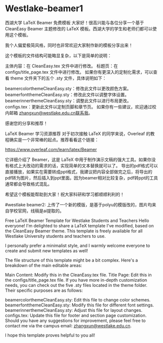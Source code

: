 # Westlake-beamer1
西湖大学 LaTeX Beamer 免费模板
大家好！很高兴能与各位分享一个基于 CleanEasy Beamer 主题修改的 LaTeX 模板。西湖大学的学生和老师们都可以使用这个模板。

我个人偏爱极简风格，同时也非常欢迎大家制作新的模板分享出来！

这个模板的文件结构可能略显复杂，以下是简单的说明：

主体内容：在 CleanEasy.tex 文件中进行修改。
标题页：在 configs/title_page.tex 文件中进行修改。
如果你有更深入的定制化需求，可以查看 theme 文件夹下的五个 .sty 文件，具体说明如下：

beamercolorthemeCleanEasy.sty：修改此文件以更改颜色方案。
beamerfontthemeCleanEasy.sty：修改此文件以调整字体设置。
beamerinnerthemeCleanEasy.sty：调整此文件以进行布局更改。
configs.tex：更新此文件以定制页脚和章节页。
如果你有一些建议，欢迎通过校内邮箱 zhangxun@westlake.edu.cn联系我。

感谢您的分享和推荐！

LaTeX Beamer 学习资源推荐
对于初次接触 LaTeX 的同学来说，Overleaf 的教程确实是一个非常棒的起点。推荐看看这个链接：

https://www.overleaf.com/learn/latex/Beamer

它详细介绍了 Beamer，这是 LaTeX 中用于制作演示文稿的强大工具。如果你没有格式上大改动的需求的话，实现简单的文本替换就可以了。
导出的pdf格式可以直接播放，如果实在需要转成ppt格式，我建议把内容全部做完之后，将导出的pdf转为图片，然后插入到ppt里面。因为beamer相对比较复杂，pdf转ppt的工具通常都会导致格式混乱。

希望这个模板能帮助到大家！祝大家科研和学习都顺顺利利的！

#westlake beamer2:
上传了一个新的模版，是基于polyu的模版改的，图片均来自学校官网，线稿是ai提取的。

Free LaTeX Beamer Template for Westlake Students and Teachers
Hello everyone! I'm delighted to share a LaTeX template I've modified, based on the CleanEasy Beamer theme. This template is freely available for all Westlake University students and teachers to use.

I personally prefer a minimalist style, and I warmly welcome everyone to create and submit new templates as well!

The file structure of this template might be a bit complex. Here's a breakdown of the main editable areas:

Main Content: Modify this in the CleanEasy.tex file.
Title Page: Edit this in the configs/title_page.tex file.
If you have more in-depth customization needs, you can check out the five .sty files located in the theme folder. Their specific purposes are as follows:

beamercolorthemeCleanEasy.sty: Edit this file to change color schemes.
beamerfontthemeCleanEasy.sty: Modify this file for different font settings.
beamerinnerthemeCleanEasy.sty: Adjust this file for layout changes.
configs.tex: Update this file for footer and section page customization.
Should you have any suggestions for improvement, please feel free to contact me via the campus email: zhangxun@westlake.edu.cn.

I hope this template proves helpful to you all!
